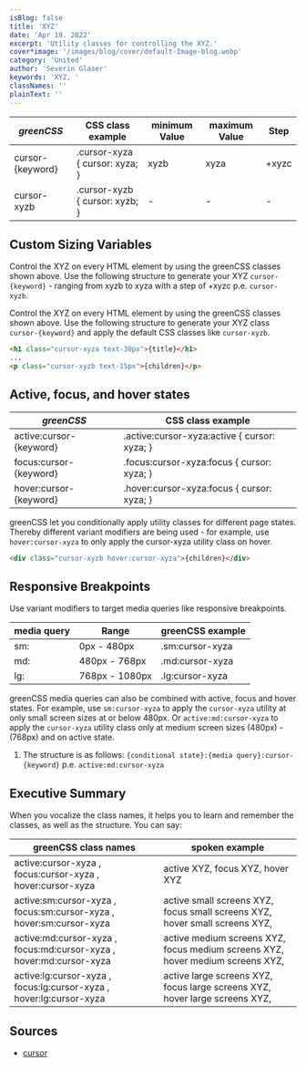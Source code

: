 ```yaml
---
isBlog: false
title: 'XYZ'
date: 'Apr 19. 2022'
excerpt: 'Utility classes for controlling the XYZ.'
cover*image: '/images/blog/cover/default-Image-blog.webp'
category: 'United'
author: 'Severin Glaser'
keywords: 'XYZ, '
classNames: ''
plainText: ''
---
```


| _greenCSS_       | CSS class example              | minimum Value | maximum Value | Step  |
| ---------------- | ------------------------------ | ------------- | ------------- | ----- |
| cursor-{keyword} | .cursor-xyza { cursor: xyza; } | xyzb          | xyza          | +xyzc |
| cursor-xyzb      | .cursor-xyzb { cursor: xyzb; } | -             | -             | -     |

## Custom Sizing Variables

Control the XYZ on every HTML element by using the greenCSS classes shown above. Use the following structure to generate your XYZ `cursor-{keyword}` - ranging from xyzb to xyza with a step of +xyzc p.e. `cursor-xyzb`.

Control the XYZ on every HTML element by using the greenCSS classes shown above. Use the following structure to generate your XYZ class `cursor-{keyword}` and apply the default CSS classes like `cursor-xyzb`.

```html
<h1 class="cursor-xyza text-30px">{title}</h1>
...
<p class="cursor-xyzb text-15px">{children}</p>
```

## Active, focus, and hover states

| _greenCSS_              | CSS class example                             |
| ----------------------- | --------------------------------------------- |
| active:cursor-{keyword} | .active\:cursor-xyza:active { cursor: xyza; } |
| focus:cursor-{keyword}  | .focus\:cursor-xyza:focus { cursor: xyza; }   |
| hover:cursor-{keyword}  | .hover\:cursor-xyza:focus { cursor: xyza; }   |

greenCSS let you conditionally apply utility classes for different page states. Thereby different variant modifiers are being used - for example, use `hover:cursor-xyza` to only apply the cursor-xyza utility class on hover.

```html
<div class="cursor-xyzb hover:cursor-xyza">{children}</div>
```

## Responsive Breakpoints

Use variant modifiers to target media queries like responsive breakpoints.

| media query | Range          | greenCSS example |
| ----------- | -------------- | ---------------- |
| sm:         | 0px - 480px    | .sm:cursor-xyza  |
| md:         | 480px - 768px  | .md:cursor-xyza  |
| lg:         | 768px - 1080px | .lg:cursor-xyza  |

greenCSS media queries can also be combined with active, focus and hover states. For example, use `sm:cursor-xyza` to apply the `cursor-xyza` utility at only small screen sizes at or below 480px. Or `active:md:cursor-xyza` to apply the `cursor-xyza` utility class only at medium screen sizes (480px) - (768px) and on active state.

1. The structure is as follows: `{conditional state}:{media query}:cursor-{keyword}` p.e. `active:md:cursor-xyza`

## Executive Summary

When you vocalize the class names, it helps you to learn and remember the classes, as well as the structure. You can say:

| greenCSS class names                                                | spoken example                                                                 |
| ------------------------------------------------------------------- | ------------------------------------------------------------------------------ |
| active:cursor-xyza , focus:cursor-xyza , hover:cursor-xyza          | active XYZ, focus XYZ, hover XYZ                                               |
| active:sm:cursor-xyza , focus:sm:cursor-xyza , hover:sm:cursor-xyza | active small screens XYZ, focus small screens XYZ, hover small screens XYZ,    |
| active:md:cursor-xyza , focus:md:cursor-xyza , hover:md:cursor-xyza | active medium screens XYZ, focus medium screens XYZ, hover medium screens XYZ, |
| active:lg:cursor-xyza , focus:lg:cursor-xyza , hover:lg:cursor-xyza | active large screens XYZ, focus large screens XYZ, hover large screens XYZ,    |

## Sources

- [cursor](https://developer.mozilla.org/en-US/docs/Web/CSS/cursor)
